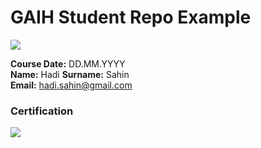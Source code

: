 # GAIH Student Repo Example
![](img/newlogo.png)

**Course Date:** DD.MM.YYYY  
**Name:** Hadi 
**Surname:** Sahin  
**Email:** hadi.sahin@gmail.com  




### Certification
![](img/TopLearnerCertificate.png)


